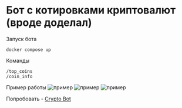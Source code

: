 # Бот с котировками криптовалют (вроде доделал)

Запуск бота

```shell
docker compose up
```

Команды
```shell
/top_coins
/coin_info
```

Пример работы
![пример](https://ibb.co/XyqCM2v)
![пример](https://ibb.co/FD2j9jZ)
![пример](https://ibb.co/HVw5P8x)

Попробовать - [Crypto Bot](https://t.me/igo_crypto_bot)